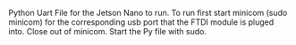 Python Uart File for the Jetson Nano to run.
To run first start minicom (sudo minicom) for the corresponding usb port that the FTDI module is pluged into.
Close out of minicom. 
Start the Py file with sudo.


